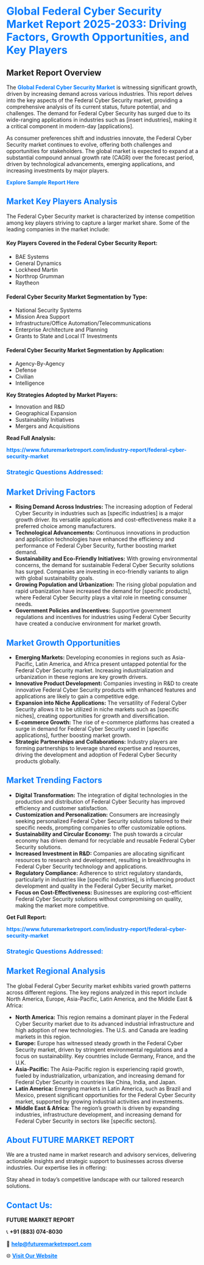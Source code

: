 <h1 style="color: #007BFF;">Global Federal Cyber Security Market Report 2025-2033: Driving Factors, Growth Opportunities, and Key Players</h1>

<section id="overview">
<h2>Market Report Overview</h2>
<p>The <a href="https://www.futuremarketreport.com/industry-report/federal-cyber-security-market" style="color: #007BFF; text-decoration: none;"><strong>Global Federal Cyber Security Market</strong></a> is witnessing significant growth, driven by increasing demand across various industries. This report delves into the key aspects of the Federal Cyber Security market, providing a comprehensive analysis of its current status, future potential, and challenges. The demand for Federal Cyber Security has surged due to its wide-ranging applications in industries such as [insert industries], making it a critical component in modern-day [applications].</p>
<p>As consumer preferences shift and industries innovate, the Federal Cyber Security market continues to evolve, offering both challenges and opportunities for stakeholders. The global market is expected to expand at a substantial compound annual growth rate (CAGR) over the forecast period, driven by technological advancements, emerging applications, and increasing investments by major players.</p>
</section>

<section id="overview">
<p><a href="https://www.futuremarketreport.com/request-sample/reportId=64171" style="color: #007BFF; text-decoration: none;"><strong>Explore Sample Report Here</strong></a></p>
</section>

<section id="key-players">
<h2 style="color: #007BFF;">Market Key Players Analysis</h2>
<p>The Federal Cyber Security market is characterized by intense competition among key players striving to capture a larger market share. Some of the leading companies in the market include:</p>
<h4>Key Players Covered in the Federal Cyber Security Report:</h4>
<ul><li>BAE Systems</li><li>General Dynamics</li><li>Lockheed Martin</li><li>Northrop Grumman</li><li>Raytheon</li></ul>
<h4>Federal Cyber Security Market Segmentation by Type:</h4>
<ul><li>National Security Systems</li><li>Mission Area Support</li><li>Infrastructure/Office Automation/Telecommunications</li><li>Enterprise Architecture and Planning</li><li>Grants to State and Local IT Investments</li></ul>

<h4>Federal Cyber Security Market Segmentation by Application:</h4>
<ul><li>Agency-By-Agency</li><li>Defense</li><li>Civilian</li><li>Intelligence</li></ul>
<p><strong>Key Strategies Adopted by Market Players:</strong></p>
<ul>
<li>Innovation and R&D</li>
<li>Geographical Expansion</li>
<li>Sustainability Initiatives</li>
<li>Mergers and Acquisitions</li>
</ul>
</section>

<section>
<p><strong>Read Full Analysis: </strong></p><a href="https://www.futuremarketreport.com/industry-report/federal-cyber-security-market" style="color: #007BFF; text-decoration: none;"><strong>https://www.futuremarketreport.com/industry-report/federal-cyber-security-market</strong></a>
<h3 style="color: #007BFF;">Strategic Questions Addressed:</h3>
</section>

<section id="driving-factors">
<h2 style="color: #007BFF;">Market Driving Factors</h2>
<ul>
<li><strong>Rising Demand Across Industries:</strong> The increasing adoption of Federal Cyber Security in industries such as [specific industries] is a major growth driver. Its versatile applications and cost-effectiveness make it a preferred choice among manufacturers.</li>
<li><strong>Technological Advancements:</strong> Continuous innovations in production and application technologies have enhanced the efficiency and performance of Federal Cyber Security, further boosting market demand.</li>
<li><strong>Sustainability and Eco-Friendly Initiatives:</strong> With growing environmental concerns, the demand for sustainable Federal Cyber Security solutions has surged. Companies are investing in eco-friendly variants to align with global sustainability goals.</li>
<li><strong>Growing Population and Urbanization:</strong> The rising global population and rapid urbanization have increased the demand for [specific products], where Federal Cyber Security plays a vital role in meeting consumer needs.</li>
<li><strong>Government Policies and Incentives:</strong> Supportive government regulations and incentives for industries using Federal Cyber Security have created a conducive environment for market growth.</li>
</ul>
</section>

<section id="growth-opportunities">
<h2 style="color: #007BFF;">Market Growth Opportunities</h2>
<ul>
<li><strong>Emerging Markets:</strong> Developing economies in regions such as Asia-Pacific, Latin America, and Africa present untapped potential for the Federal Cyber Security market. Increasing industrialization and urbanization in these regions are key growth drivers.</li>
<li><strong>Innovative Product Development:</strong> Companies investing in R&D to create innovative Federal Cyber Security products with enhanced features and applications are likely to gain a competitive edge.</li>
<li><strong>Expansion into Niche Applications:</strong> The versatility of Federal Cyber Security allows it to be utilized in niche markets such as [specific niches], creating opportunities for growth and diversification.</li>
<li><strong>E-commerce Growth:</strong> The rise of e-commerce platforms has created a surge in demand for Federal Cyber Security used in [specific applications], further boosting market growth.</li>
<li><strong>Strategic Partnerships and Collaborations:</strong> Industry players are forming partnerships to leverage shared expertise and resources, driving the development and adoption of Federal Cyber Security products globally.</li>
</ul>
</section>

<section id="trending-factors">
<h2 style="color: #007BFF;">Market Trending Factors</h2>
<ul>
<li><strong>Digital Transformation:</strong> The integration of digital technologies in the production and distribution of Federal Cyber Security has improved efficiency and customer satisfaction.</li>
<li><strong>Customization and Personalization:</strong> Consumers are increasingly seeking personalized Federal Cyber Security solutions tailored to their specific needs, prompting companies to offer customizable options.</li>
<li><strong>Sustainability and Circular Economy:</strong> The push towards a circular economy has driven demand for recyclable and reusable Federal Cyber Security solutions.</li>
<li><strong>Increased Investment in R&D:</strong> Companies are allocating significant resources to research and development, resulting in breakthroughs in Federal Cyber Security technology and applications.</li>
<li><strong>Regulatory Compliance:</strong> Adherence to strict regulatory standards, particularly in industries like [specific industries], is influencing product development and quality in the Federal Cyber Security market.</li>
<li><strong>Focus on Cost-Effectiveness:</strong> Businesses are exploring cost-efficient Federal Cyber Security solutions without compromising on quality, making the market more competitive.</li>
</ul>
</section>

<section>
<p><strong>Get Full Report: </strong></p><a href="https://www.futuremarketreport.com/industry-report/federal-cyber-security-market" style="color: #007BFF; text-decoration: none;"><strong>https://www.futuremarketreport.com/industry-report/federal-cyber-security-market</strong></a>
<h3 style="color: #007BFF;">Strategic Questions Addressed:</h3>
</section>


<section id="regional-analysis">
<h2 style="color: #007BFF;">Market Regional Analysis</h2>
<p>The global Federal Cyber Security market exhibits varied growth patterns across different regions. The key regions analyzed in this report include North America, Europe, Asia-Pacific, Latin America, and the Middle East & Africa:</p>
<ul>
<li><strong>North America:</strong> This region remains a dominant player in the Federal Cyber Security market due to its advanced industrial infrastructure and high adoption of new technologies. The U.S. and Canada are leading markets in this region.</li>
<li><strong>Europe:</strong> Europe has witnessed steady growth in the Federal Cyber Security market, driven by stringent environmental regulations and a focus on sustainability. Key countries include Germany, France, and the U.K.</li>
<li><strong>Asia-Pacific:</strong> The Asia-Pacific region is experiencing rapid growth, fueled by industrialization, urbanization, and increasing demand for Federal Cyber Security in countries like China, India, and Japan.</li>
<li><strong>Latin America:</strong> Emerging markets in Latin America, such as Brazil and Mexico, present significant opportunities for the Federal Cyber Security market, supported by growing industrial activities and investments.</li>
<li><strong>Middle East & Africa:</strong> The region’s growth is driven by expanding industries, infrastructure development, and increasing demand for Federal Cyber Security in sectors like [specific sectors].</li>
</ul>
</section>

<footer>
<h2 style="color: #007BFF;">About FUTURE MARKET REPORT</h2>
<p>We are a trusted name in market research and advisory services, delivering actionable insights and strategic support to businesses across diverse industries. Our expertise lies in offering:</p>

<p>Stay ahead in today’s competitive landscape with our tailored research solutions.</p>

<h2 style="color: #007BFF;">Contact Us:</h2>
<p><strong>FUTURE MARKET REPORT</strong></p>
<p>📞 <strong>+91 (883) 074-8030</strong></p>
<p>📧 <strong><a href="mailto:help@futuremarketreport.com" style="color: #007BFF;">help@futuremarketreport.com</a></strong></p>
<p>🌐 <strong><a href="https://www.futuremarketreport.com/" style="color: #007BFF;">Visit Our Website</a></strong></p>
</footer>